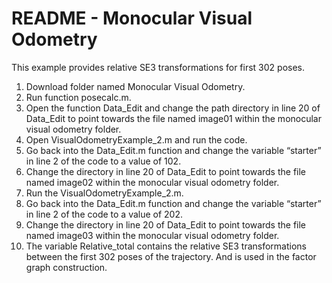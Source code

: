 # README - Monocular Visual Odometry
This example provides relative SE3 transformations for first 302 poses.
1. Download folder named Monocular Visual Odometry.
2. Run function posecalc.m.
3. Open the function Data_Edit and change the path directory in line 20 of Data_Edit to point towards the file named image01 within the monocular visual odometry folder.
4. Open VisualOdometryExample_2.m and run the code.
5. Go back into the Data_Edit.m function and change the variable “starter” in line 2 of the code to a value of 102.
6. Change the directory in line 20 of Data_Edit to point towards the file named image02 within the monocular visual odometry folder.
7. Run the VisualOdometryExample_2.m.
8. Go back into the Data_Edit.m function and change the variable “starter” in line 2 of the code to a value of 202.
9. Change the directory in line 20 of Data_Edit to point towards the file named image03 within the monocular visual odometry folder.
10. The variable Relative_total contains the relative SE3 transformations between the first 302 poses of the trajectory. And is used in the factor graph construction.

